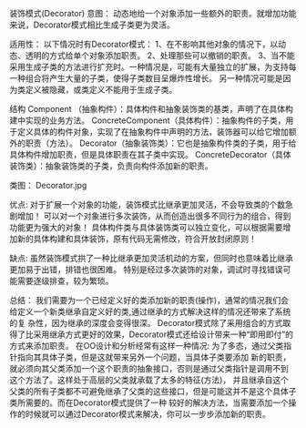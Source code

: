 
装饰模式(Decorator)
意图：
动态地给一个对象添加一些额外的职责。就增加功能来说，Decorator模式相比生成子类更为灵活。

适用性：
以下情况时有Decorator模式：
1、在不影响其他对象的情况下，以动态、透明的方式给单个对象添加职责。
2、处理那些可以撤销的职责。
3、当不能采用生成子类的方法进行扩充时。一种情况是，可能有大量独立的扩展，为支持每一种组合将产生大量的子类，使得子类数目呈爆炸性增长。
另一种情况可能是因为类定义被隐藏，或类定义不能用于生成子类。

结构
Component （抽象构件）：具体构件和抽象装饰类的基类，声明了在具体构建中实现的业务方法。
ConcreteComponent（具体构件）：抽象构件的子类，用于定义具体的构件对象，实现了在抽象构件中声明的方法，装饰器可以给它增加额外的职责（方法）。
Decorator（抽象装饰类）：它也是抽象构件类的子类，用于给具体构件增加职责，但是具体职责在其子类中实现。
ConcreteDecorator（具体装饰类）：抽象装饰类的子类，负责向构件添加新的职责。

类图：
Decorator.jpg

优点:
对于扩展一个对象的功能，装饰模式比继承更加灵活，不会导致类的个数急剧增加！
可以对一个对象进行多次装饰，从而创造出很多不同行为的组合，得到功能更为强大的对象！
具体构件类与具体装饰类可以独立变化，可以根据需要增加新的具体构建和具体装饰，原有代码无需修改，符合开放封闭原则！

缺点:
虽然装饰模式拱了一种比继承更加灵活机动的方案，但同时也意味着比继承更加易于出错，排错也很困难。
特别是经过多次装饰的对象，调试时寻找错误可能需要逐级排查，较为繁琐。

总结：
我们需要为一个已经定义好的类添加新的职责(操作)，通常的情况我们会给定义一个新类继承自定义好的类,通过继承的方式解决这样的情况还带来了系统的复 
杂性，因为继承的深度会变得很深。
Decorator模式除了采用组合的方式取得了比采用继承方式更好的效果，Decorator模式还给设计带来一种“即用即付”的方式来添加职责。
在OO设计和分析经常有这样一种情况: 为了多态，通过父类指针指向其具体子类，但是这就带来另外一个问题，当具体子类要添加 新的职责，
就必须向其父类添加一个这个职责的抽象接口，否则是通过父类指针是调用不到 这个方法了。这样处于高层的父类就承载了太多的特征(方法)，
并且继承自这个父类的所有子类都不可避免继承了父类的这些接口，但是可能这并不是这个具体子类所需要的。而在Decorator模式提供了一种
较好的解决方法，当需要添加一个操作的时候就可以通过Decorator模式来解决，你可以一步步添加新的职责。
